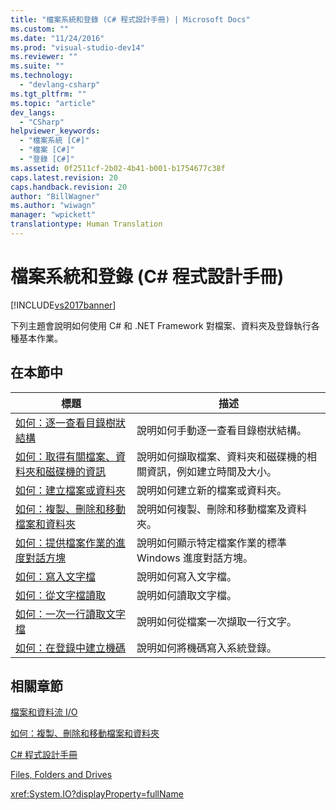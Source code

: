 ```yaml
---
title: "檔案系統和登錄 (C# 程式設計手冊) | Microsoft Docs"
ms.custom: ""
ms.date: "11/24/2016"
ms.prod: "visual-studio-dev14"
ms.reviewer: ""
ms.suite: ""
ms.technology: 
  - "devlang-csharp"
ms.tgt_pltfrm: ""
ms.topic: "article"
dev_langs: 
  - "CSharp"
helpviewer_keywords: 
  - "檔案系統 [C#]"
  - "檔案 [C#]"
  - "登錄 [C#]"
ms.assetid: 0f2511cf-2b02-4b41-b001-b1754677c38f
caps.latest.revision: 20
caps.handback.revision: 20
author: "BillWagner"
ms.author: "wiwagn"
manager: "wpickett"
translationtype: Human Translation
---
```

# 檔案系統和登錄 (C# 程式設計手冊)
[!INCLUDE[vs2017banner](../../../csharp/includes/vs2017banner.md)]

下列主題會說明如何使用 C\# 和 .NET Framework 對檔案、資料夾及登錄執行各種基本作業。  
  
## 在本節中  
  
|**標題**|**描述**|  
|------------|------------|  
|[如何：逐一查看目錄樹狀結構](../../../csharp/programming-guide/file-system/how-to-iterate-through-a-directory-tree.md)|說明如何手動逐一查看目錄樹狀結構。|  
|[如何：取得有關檔案、資料夾和磁碟機的資訊](../../../csharp/programming-guide/file-system/how-to-get-information-about-files-folders-and-drives.md)|說明如何擷取檔案、資料夾和磁碟機的相關資訊，例如建立時間及大小。|  
|[如何：建立檔案或資料夾](../../../csharp/programming-guide/file-system/how-to-create-a-file-or-folder.md)|說明如何建立新的檔案或資料夾。|  
|[如何：複製、刪除和移動檔案和資料夾](../../../csharp/programming-guide/file-system/how-to-copy-delete-and-move-files-and-folders.md)|說明如何複製、刪除和移動檔案及資料夾。|  
|[如何：提供檔案作業的進度對話方塊](../../../csharp/programming-guide/file-system/how-to-provide-a-progress-dialog-box-for-file-operations.md)|說明如何顯示特定檔案作業的標準 Windows 進度對話方塊。|  
|[如何：寫入文字檔](../../../csharp/programming-guide/file-system/how-to-write-to-a-text-file.md)|說明如何寫入文字檔。|  
|[如何：從文字檔讀取](../../../csharp/programming-guide/file-system/how-to-read-from-a-text-file.md)|說明如何讀取文字檔。|  
|[如何：一次一行讀取文字檔](../../../csharp/programming-guide/file-system/how-to-read-a-text-file-one-line-at-a-time.md)|說明如何從檔案一次擷取一行文字。|  
|[如何：在登錄中建立機碼](../../../csharp/programming-guide/file-system/how-to-create-a-key-in-the-registry.md)|說明如何將機碼寫入系統登錄。|  
  
## 相關章節  
 [檔案和資料流 I\/O](../Topic/File%20and%20Stream%20I-O.md)  
  
 [如何：複製、刪除和移動檔案和資料夾](../../../csharp/programming-guide/file-system/how-to-copy-delete-and-move-files-and-folders.md)  
  
 [C\# 程式設計手冊](../../../csharp/programming-guide/index.md)  
  
 [Files, Folders and Drives](../../../csharp/programming-guide/file-system/file-system-and-the-registry.md)  
  
 <xref:System.IO?displayProperty=fullName>